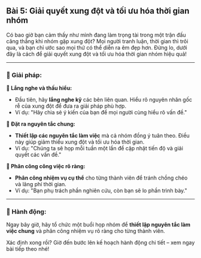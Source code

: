 ## Bài 5: Giải quyết xung đột và tối ưu hóa thời gian nhóm

Có bao giờ bạn cảm thấy như mình đang làm trọng tài trong một trận đấu căng thẳng khi nhóm gặp xung đột? Mọi người tranh luận, thời gian thì trôi qua, và bạn chỉ ước sao mọi thứ có thể diễn ra êm đẹp hơn. Đừng lo, dưới đây là cách để giải quyết xung đột và tối ưu hóa thời gian nhóm hiệu quả!

---

### 📌 Giải pháp:

**🔹 Lắng nghe và thấu hiểu:**
- Đầu tiên, hãy **lắng nghe kỹ** các bên liên quan. Hiểu rõ nguyên nhân gốc rễ của xung đột để đưa ra giải pháp phù hợp.
- Ví dụ: "Hãy chia sẻ ý kiến của bạn để mọi người cùng hiểu rõ vấn đề."

**🔹 Đặt ra nguyên tắc chung:**
- **Thiết lập các nguyên tắc làm việc** mà cả nhóm đồng ý tuân theo. Điều này giúp giảm thiểu xung đột và tối ưu hóa thời gian.
- Ví dụ: "Chúng ta sẽ họp mỗi tuần một lần để cập nhật tiến độ và giải quyết các vấn đề."

**🔹 Phân công công việc rõ ràng:**
- **Phân công nhiệm vụ cụ thể** cho từng thành viên để tránh chồng chéo và lãng phí thời gian.
- Ví dụ: "Bạn phụ trách phần nghiên cứu, còn bạn sẽ lo phần trình bày."

---

### 🚀 Hành động:

Ngay bây giờ, hãy tổ chức một buổi họp nhóm để **thiết lập nguyên tắc làm việc chung** và phân công nhiệm vụ rõ ràng cho từng thành viên.

Xác định xong rồi? Giờ đến bước lên kế hoạch hành động chi tiết – xem ngay bài tiếp theo nhé!